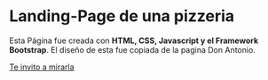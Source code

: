 # Landing-Page de una pizzeria

Esta Página fue creada con **HTML, CSS, Javascript y el Framework Bootstrap**. El diseño de esta fue copiada de la pagina Don Antonio.

[Te invito a mirarla](https://chinooyoel.github.io/Landing-Page-Pizzeria/)